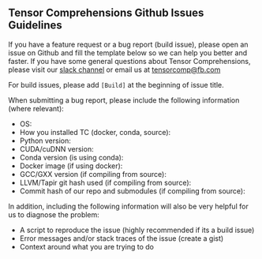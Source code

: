 Tensor Comprehensions Github Issues Guidelines
----------------------------------------------

If you have a feature request or a bug report (build issue), please open an issue on Github and fill the template below so we can help you better and faster. If you have some general
questions about Tensor Comprehensions, please visit our [slack channel](https://tensorcomprehensions.herokuapp.com/) or email us at tensorcomp@fb.com

For build issues, please add `[Build]` at the beginning of issue title.

When submitting a bug report, please include the following information (where relevant):
- OS:
- How you installed TC (docker, conda, source):
- Python version:
- CUDA/cuDNN version:
- Conda version (is using conda):
- Docker image (if using docker):
- GCC/GXX version (if compiling from source):
- LLVM/Tapir git hash used (if compiling from source):
- Commit hash of our repo and submodules (if compiling from source):

In addition, including the following information will also be very helpful for us to diagnose the problem:
- A script to reproduce the issue (highly recommended if its a build issue)
- Error messages and/or stack traces of the issue (create a gist)
- Context around what you are trying to do

